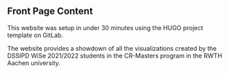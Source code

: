 ## Front Page Content

This website was setup in under 30 minutes using the HUGO project template on GitLab.

The website provides a showdown of all the visualizations created by the DSSIPD WiSe 2021/2022 students in the CR-Masters program in the RWTH Aachen university.

